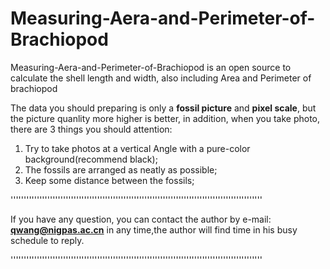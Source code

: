 # Measuring-Aera-and-Perimeter-of-Brachiopod



Measuring-Aera-and-Perimeter-of-Brachiopod is an open source to calculate the shell length and width, also including Area and Perimeter of brachiopod



The data you should preparing is only a **fossil picture** and **pixel scale**, but the picture quanlity more higher is better, in addition, when you take photo, there are 3 things you should attention:


1. Try to take photos at a vertical Angle with a pure-color background(recommend black);
2. The fossils are arranged as neatly as possible;
3. Keep some distance between the fossils;



''''''''''''''''''''''''''''''''''''''''''''''''''''''''''''''''''''''''''''''''''''''''''''''''


If you have any question, you can contact the author by e-mail: **qwang@nigpas.ac.cn** in any time,the author will find time in his busy schedule to reply.


''''''''''''''''''''''''''''''''''''''''''''''''''''''''''''''''''''''''''''''''''''''''''''''''
